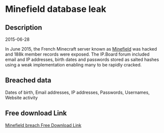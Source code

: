 # Minefield database leak

## Description

2015-06-28

In June 2015, the French Minecraft server known as <a href="https://www.minefield.fr" target="_blank" rel="noopener">Minefield</a> was hacked and 188k member records were exposed. The IP.Board forum included email and IP addresses, birth dates and passwords stored as salted hashes using a weak implementation enabling many to be rapidly cracked.

## Breached data

Dates of birth, Email addresses, IP addresses, Passwords, Usernames, Website activity

## Free download Link

[Minefield breach Free Download Link](https://link-to.net/1229997/309.55065918985116/dynamic/?r=aHR0cHM6Ly93d3cubWVkaWFmaXJlLmNvbS92aWV3L09Sam1KVnNIT05yM2hYVy9taW5lZmllbGQuZnIvZmlsZQ==)